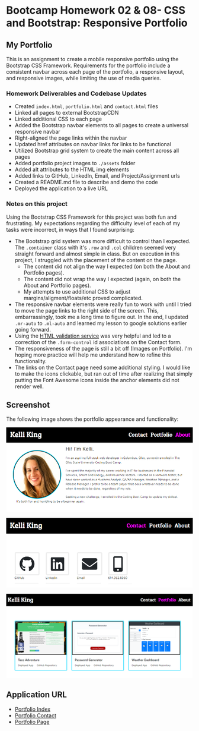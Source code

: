 # Bootcamp Homework 02 & 08- CSS and Bootstrap: Responsive Portfolio

## My Portfolio

This is an assignment to create a mobile responsive portfolio using the Bootstrap CSS Framework.  Requirements for the portfolio include a consistent navbar across each page of the portfolio, a responsive layout, and responsive images, while limiting the use of media queries.  

### Homework Deliverables and Codebase Updates

* Created `index.html`, `portfolio.html` and `contact.html` files
* Linked all pages to external BootstrapCDN
* Linked additional CSS to each page
* Added the Bootstrap navbar elements to all pages to create a universal responsive navbar
* Right-aligned the page links within the navbar
* Updated href attributes on navbar links for links to be functional
* Utilized Bootstrap grid system to create the main content across all pages 
* Added portfolio project images to `./assets` folder
* Added alt attributes to the HTML img elements
* Added links to GitHub, LinkedIn, Email, and Project/Assignment urls
* Created a README.md file to describe and demo the code
* Deployed the application to a live URL


### Notes on this project

Using the Bootstrap CSS Framework for this project was both fun and frustrating. My expectations regarding the difficulty level of each of my tasks were incorrect, in ways that I found surprising:
* The Bootstrap grid system was more difficult to control than I expected.  The `.container` class with it's `.row` and `.col` children seemed very straight forward and almost simple in class.  But on execution in this project, I struggled with the placement of the content on the page.  
    * The content did not align the way I expected (on both the About and Portfolio pages).
    * The content did not wrap the way I expected (again, on both the About and Portfolio pages).
    * My attempts to use additional CSS to adjust margins/aligment/floats/etc proved complicated.
* The responsive navbar elements were really fun to work with until I tried to move the page links to the right side of the screen.  This, embarrassingly, took me a long time to figure out.  In the end, I updated `.mr-auto` to `.ml-auto` and learned my lesson to google solutions earlier going forward.
* Using the [HTML validation service](https://validator.w3.org/#validate_by_input) was very helpful and led to a correction of the `.form-control` id associations on the Contact form.
* The responsiveness of the page is still a bit off (Images on Portfolio).  I'm hoping more practice will help me understand how to refine this functionality. 
* The links on the Contact page need some additional styling.  I would like to make the icons clickable, but ran out of time after realizing that simply putting the Font Awesome icons inside the anchor elements did not render well.  

## Screenshot

The following image shows the portfolio appearance and functionality:

![Portfolio About](./assets/index2-demo.png)

![Portfolio Contact](./assets/contact2-demo.png)

![Portfolio Page](./assets/portfolio2-demo.png)


## Application URL
* [Portfolio Index](https://thorgriffs.github.io/portfolio/index.html)
* [Portfolio Contact](https://thorgriffs.github.io/portfolio/contact.html)
* [Portfolio Page](https://thorgriffs.github.io/portfolio/portfolio.html)
